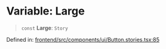 # Variable: Large

> `const` **Large**: `Story`

Defined in: [frontend/src/components/ui/Button.stories.tsx:85](https://github.com/lsendel/sass/blob/ca8b2b87627589617e0de57047e1f50d53e78078/frontend/src/components/ui/Button.stories.tsx#L85)
